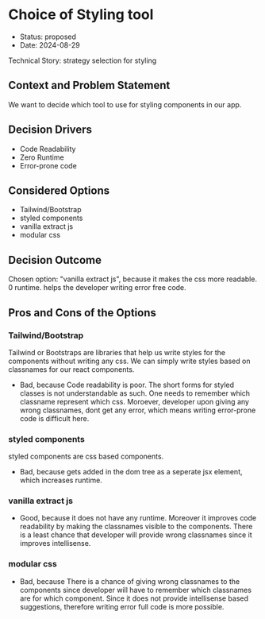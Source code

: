 # Choice of Styling tool

* Status: proposed
* Date: 2024-08-29

Technical Story: strategy selection for styling

## Context and Problem Statement

We want to decide which tool to use for styling components in our app.

## Decision Drivers

* Code Readability
* Zero Runtime
* Error-prone code

## Considered Options

* Tailwind/Bootstrap
* styled components
* vanilla extract js
* modular css

## Decision Outcome

Chosen option: "vanilla extract js", because it makes the css more readable. 0 runtime. helps the developer writing error free code.

## Pros and Cons of the Options

### Tailwind/Bootstrap

Tailwind or Bootstraps are libraries that help us write styles for the components without writing any css. We can simply write styles based on classnames for our react components.

* Bad, because Code readability is poor. The short forms for styled classes is not understandable as such. One needs to remember which classname represent which css. Moroever, developer upon giving any wrong classnames, dont get any error, which means writing error-prone code is difficult here.

### styled components

styled components are css based components.

* Bad, because gets added in the dom tree as a seperate jsx element, which increases runtime.

### vanilla extract js

* Good, because it does not have any runtime. Moreover it improves code readability by making  the classnames visible to the components. There is a least chance that developer will provide wrong classnames since it improves intellisense.

### modular css

* Bad, because There is a chance of giving wrong classnames to the components since developer will have to remember which classnames are for which component. Since it does not provide intellisense based suggestions, therefore writing error full code is more possible.
